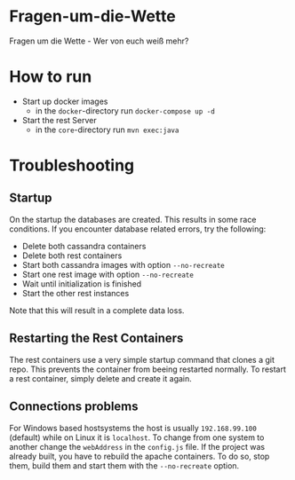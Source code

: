 # Fragen-um-die-Wette
Fragen um die Wette - Wer von euch weiß mehr?

# How to run

 * Start up docker images
   * in the ``docker``-directory run ``docker-compose up -d``
* Start the rest Server
   * in the ``core``-directory run ``mvn exec:java``

# Troubleshooting
## Startup
On the startup the databases are created. This results in some race conditions. If you encounter database related errors, try the following:
 * Delete both cassandra containers
 * Delete both rest containers
 * Start both cassandra images with option ``--no-recreate``
 * Start one rest image with option ``--no-recreate``
 * Wait until initialization is finished
 * Start the other rest instances

Note that this will result in a complete data loss.

## Restarting the Rest Containers
The rest containers use a very simple startup command that clones a git repo. This prevents the container from beeing restarted normally. To restart a rest container, simply delete and create it again. 

## Connections problems
For Windows based hostsystems the host is usually ``192.168.99.100`` (default) while on Linux it is ``localhost``. To change from one system to another change the ``webAddress`` in the ``config.js`` file. If the project was already built, you have to rebuild the apache containers. To do so, stop them, build them and start them with the ``--no-recreate`` option.
